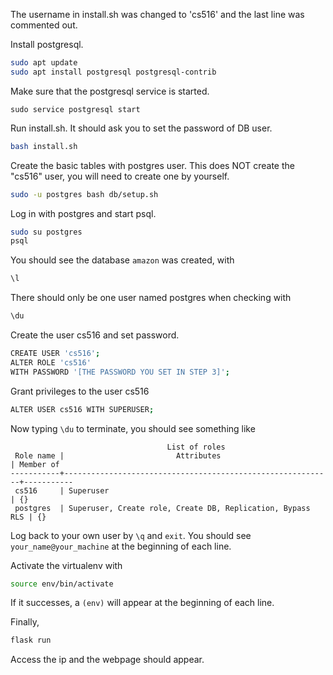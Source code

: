 The username in install.sh was changed to 'cs516' and the last line was commented out. 

Install postgresql.  
```sh
sudo apt update
sudo apt install postgresql postgresql-contrib
```

Make sure that the postgresql service is started.   
```
sudo service postgresql start
```

Run install.sh. It should ask you to set the password of DB user.  
```sh
bash install.sh
```

Create the basic tables with postgres user. This does NOT create the "cs516" user, you will need to create one by yourself.  
```sh
sudo -u postgres bash db/setup.sh
```

Log in with postgres and start psql.  
```sh
sudo su postgres
psql
```

You should see the database `amazon` was created, with  
```sh
\l
```

There should only be one user named postgres when checking with  
```sh
\du 
```

Create the user cs516 and set password.
```sh
CREATE USER 'cs516';
ALTER ROLE 'cs516' 
WITH PASSWORD '[THE PASSWORD YOU SET IN STEP 3]';
```

Grant privileges to the user cs516
```sh
ALTER USER cs516 WITH SUPERUSER;
```

Now typing `\du` to terminate, you should see something like
```
                                   List of roles
 Role name |                         Attributes                         | Member of 
-----------+------------------------------------------------------------+-----------
 cs516     | Superuser                                                  | {}
 postgres  | Superuser, Create role, Create DB, Replication, Bypass RLS | {}
```

Log back to your own user by `\q` and `exit`. You should see `your_name@your_machine` at the beginning of each line. 

Activate the virtualenv with 
```sh
source env/bin/activate
```
If it successes, a `(env)` will appear at the beginning of each line. 

Finally, 
```sh
flask run
```
Access the ip and the webpage should appear. 
